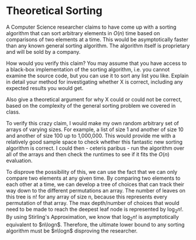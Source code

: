 # Theoretical Sorting

A Computer Science researcher claims to have come up with a sorting algorithm
that can sort arbitrary elements in $O(n)$ time based on comparisons of two
elements at a time. This would be asymptotically faster than any known general
sorting algorithm. The algorithm itself is proprietary and will be sold by a
company.

How would you verify this claim? You may assume that you have access to a
black-box implementation of the sorting algorithm, i.e. you cannot examine the
source code, but you can use it to sort any list you like. Explain in detail
your method for investigating whether X is correct, including any expected
results you would get.

Also give a theoretical argument for why X could or could not be correct, based
on the complexity of the general sorting problem we covered in class.

To verify this crazy claim, I would make my own random arbitrary set of arrays of varying
sizes. For example, a list of size 1 and another of size 10 and another of size 100 up to
1,000,000. This would provide me with a relatively good sample space to check whether this
fantastic new sorting algorithm is correct. I could then - ceteris paribus - run the algorithm
over all of the arrays and then check the runtimes to see if it fits the $O(n)$ evaluation.

To disprove the possibility of this, we can use the fact that we can only compare two elements
at any given time. By comparing two elements to each other at a time, we can develop a tree of
choices that can track their way down to the different permutations an array. The number of leaves
on this tree is n! for any array of size n, because this represents every permutation of that array.
The max depth/number of choices that would need to be made to reach the deepest leaf node is represented
by $\log_2n!$. By using Stirling's Approximation, we know that $\log_2n!$  is asymptotically equivalent to
$n\logn$. Therefore, the ultimate lower bound to any sorting algorithm must be $n\logn$  disproving
the researcher.
